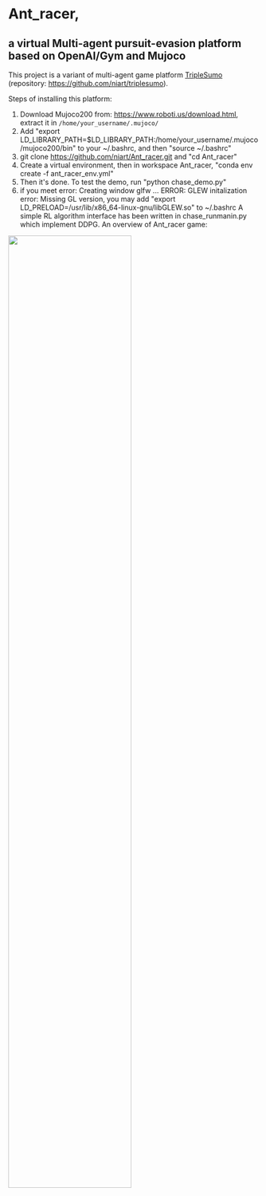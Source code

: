 # Ant_racer, 
## a virtual Multi-agent pursuit-evasion platform based on OpenAI/Gym and Mujoco
This project is a variant of multi-agent game platform [TripleSumo](https://link.springer.com/chapter/10.1007/978-3-031-15908-4_15) (repository: https://github.com/niart/triplesumo). 

Steps of installing this platform:
1. Download Mujoco200 from: https://www.roboti.us/download.html, extract it in 
   ```/home/your_username/.mujoco/ ```
2. Add "export LD_LIBRARY_PATH=$LD_LIBRARY_PATH:/home/your_username/.mujoco/mujoco200/bin" to your ~/.bashrc, and then "source ~/.bashrc"
3. git clone https://github.com/niart/Ant_racer.git and "cd Ant_racer"
4. Create a virtual environment, then in workspace Ant_racer, "conda env create -f ant_racer_env.yml"
5. Then it's done. To test the demo, run "python chase_demo.py"
6. if you meet error: Creating window glfw ... ERROR: GLEW initalization error: Missing GL version, you may add "export LD_PRELOAD=/usr/lib/x86_64-linux-gnu/libGLEW.so" to ~/.bashrc
A simple RL algorithm interface has been written in chase_runmanin.py which implement DDPG.
An overview of Ant_racer game:

<img src="https://github.com/niart/Ant_racer/blob/e65aa00da53000029a892883fec9e51d56977933/Screenshot%20from%202023-03-26%2001-01-37.png" width=70% height=70%>
